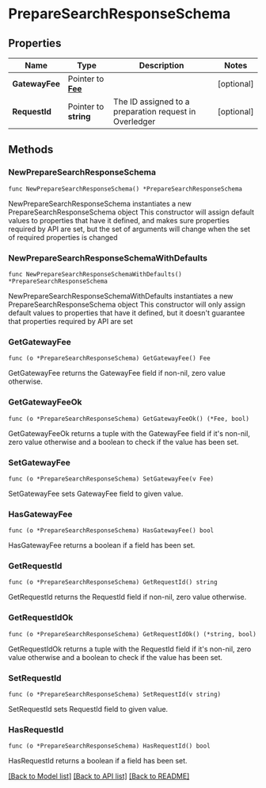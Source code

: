 # PrepareSearchResponseSchema

## Properties

Name | Type | Description | Notes
------------ | ------------- | ------------- | -------------
**GatewayFee** | Pointer to [**Fee**](Fee.md) |  | [optional] 
**RequestId** | Pointer to **string** | The ID assigned to a preparation request in Overledger | [optional] 

## Methods

### NewPrepareSearchResponseSchema

`func NewPrepareSearchResponseSchema() *PrepareSearchResponseSchema`

NewPrepareSearchResponseSchema instantiates a new PrepareSearchResponseSchema object
This constructor will assign default values to properties that have it defined,
and makes sure properties required by API are set, but the set of arguments
will change when the set of required properties is changed

### NewPrepareSearchResponseSchemaWithDefaults

`func NewPrepareSearchResponseSchemaWithDefaults() *PrepareSearchResponseSchema`

NewPrepareSearchResponseSchemaWithDefaults instantiates a new PrepareSearchResponseSchema object
This constructor will only assign default values to properties that have it defined,
but it doesn't guarantee that properties required by API are set

### GetGatewayFee

`func (o *PrepareSearchResponseSchema) GetGatewayFee() Fee`

GetGatewayFee returns the GatewayFee field if non-nil, zero value otherwise.

### GetGatewayFeeOk

`func (o *PrepareSearchResponseSchema) GetGatewayFeeOk() (*Fee, bool)`

GetGatewayFeeOk returns a tuple with the GatewayFee field if it's non-nil, zero value otherwise
and a boolean to check if the value has been set.

### SetGatewayFee

`func (o *PrepareSearchResponseSchema) SetGatewayFee(v Fee)`

SetGatewayFee sets GatewayFee field to given value.

### HasGatewayFee

`func (o *PrepareSearchResponseSchema) HasGatewayFee() bool`

HasGatewayFee returns a boolean if a field has been set.

### GetRequestId

`func (o *PrepareSearchResponseSchema) GetRequestId() string`

GetRequestId returns the RequestId field if non-nil, zero value otherwise.

### GetRequestIdOk

`func (o *PrepareSearchResponseSchema) GetRequestIdOk() (*string, bool)`

GetRequestIdOk returns a tuple with the RequestId field if it's non-nil, zero value otherwise
and a boolean to check if the value has been set.

### SetRequestId

`func (o *PrepareSearchResponseSchema) SetRequestId(v string)`

SetRequestId sets RequestId field to given value.

### HasRequestId

`func (o *PrepareSearchResponseSchema) HasRequestId() bool`

HasRequestId returns a boolean if a field has been set.


[[Back to Model list]](../README.md#documentation-for-models) [[Back to API list]](../README.md#documentation-for-api-endpoints) [[Back to README]](../README.md)


